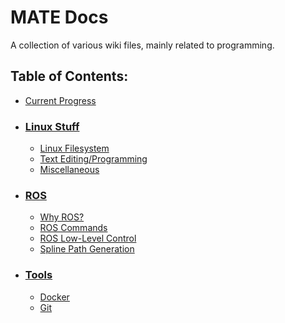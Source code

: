 # MATE Docs
A collection of various wiki files, mainly related to programming.

## Table of Contents:
- [Current Progress](dev/progress.md)
- ### [Linux Stuff](linux/linux.md)
    - [Linux Filesystem](linux/filesystem.md)
    - [Text Editing/Programming](linux/editing.md)
    - [Miscellaneous](linux/miscellaneous.md)
- ### [ROS](ros/ros.md)
    - [Why ROS?](ros/why_ros.md)
    - [ROS Commands](ros/ros_commands.md)
    - [ROS Low-Level Control](ros/ros_low_level_control.md)
    - [Spline Path Generation](ros/spline_path_generation.md)
- ### [Tools](tools/tools.md)
    - [Docker](tools/docker.md)
    - [Git](tools/git.md)
